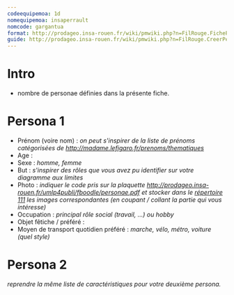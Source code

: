 ```yaml
---
codeequipemoa: 1d
nomequipemoa: insaperrault
nomcode: gargantua
format: http://prodageo.insa-rouen.fr/wiki/pmwiki.php?n=FilRouge.FichePersona 
guide: http://prodageo.insa-rouen.fr/wiki/pmwiki.php?n=FilRouge.CreerPersonae
---
```


# Intro
 - nombre de personae définies dans la présente fiche.

# Persona 1
 - Prénom (voire nom) : _on peut s'inspirer de la liste de prénoms catégorisées de http://madame.lefigaro.fr/prenoms/thematiques_
 - Age : 
 - Sexe : _homme, femme_
 - But : _s'inspirer des rôles que vous avez pu identifier sur votre diagramme aux limites_
 - Photo : _indiquer le code pris sur la plaquette http://prodageo.insa-rouen.fr/umlp4publi/fboodle/personae.pdf et stocker dans le [répertoire 111](./111) les images correspondantes (en coupant / collant la partie qui vous intéresse)_
 - Occupation : _principal rôle social (travail, ...) ou hobby_
 - Objet fêtiche / préféré : 
 - Moyen de transport quotidien préféré : _marche, vélo, métro, voiture (quel style)_
 
# Persona 2
_reprendre la même liste de caractéristiques pour votre deuxième persona._
